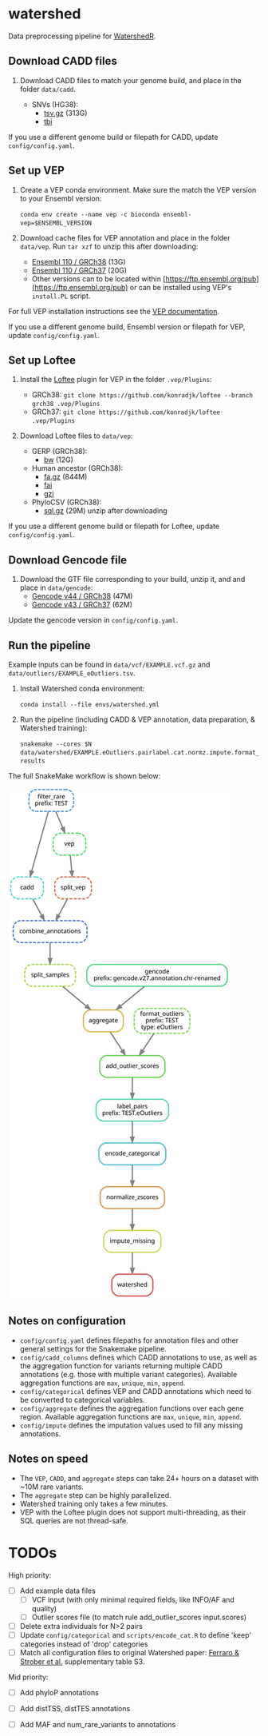 # watershed
Data preprocessing pipeline for [WatershedR](https://github.com/nicolerg/WatershedR).

## Download CADD files
1. Download CADD files to match your genome build, and place in the folder `data/cadd`.

    - SNVs (HG38):
      - [tsv.gz](https://krishna.gs.washington.edu/download/CADD/v1.6/GRCh38/whole_genome_SNVs_inclAnno.tsv.gz) (313G)
      - [tbi](https://krishna.gs.washington.edu/download/CADD/v1.6/GRCh38/whole_genome_SNVs_inclAnno.tsv.gz.tbi)

If you use a different genome build or filepath for CADD, update `config/config.yaml`.

## Set up VEP

1. Create a VEP conda environment. Make sure the match the VEP version to your Ensembl version:

    `conda env create --name vep -c bioconda ensembl-vep=$ENSEMBL_VERSION`

2. Download cache files for VEP annotation and place in the folder `data/vep`. Run `tar xzf` to unzip this after downloading:
    - [Ensembl 110 / GRCh38](https://ftp.ensembl.org/pub/release-110/variation/indexed_vep_cache/homo_sapiens_vep_110_GRCh38.tar.gz) (13G)
    - [Ensembl 110 / GRCh37](https://ftp.ensembl.org/pub/release-110/variation/indexed_vep_cache/#:~:text=homo_sapiens_vep_110_GRCh37.tar.gz) (20G)
    - Other versions can to be located within [https://ftp.ensembl.org/pub](https://ftp.ensembl.org/pub) or can be installed using VEP's `install.PL` script.

For full VEP installation instructions see the [VEP documentation](http://useast.ensembl.org/info/docs/tools/vep/script/vep_download.html).

If you use a different genome build, Ensembl version or filepath for VEP, update `config/config.yaml`.

## Set up Loftee

1. Install the [Loftee](https://github.com/konradjk/loftee) plugin for VEP in the folder `.vep/Plugins`:
    - GRCh38: `git clone https://github.com/konradjk/loftee --branch grch38 .vep/Plugins`
    - GRCh37: `git clone https://github.com/konradjk/loftee .vep/Plugins`

2. Download Loftee files to `data/vep`:
    - GERP (GRCh38):
      - [bw](https://personal.broadinstitute.org/konradk/loftee_data/GRCh38/gerp_conservation_scores.homo_sapiens.GRCh38.bw) (12G)
    - Human ancestor (GRCh38):
      - [fa.gz](https://personal.broadinstitute.org/konradk/loftee_data/GRCh38/human_ancestor.fa.gz) (844M)
      - [fai](https://personal.broadinstitute.org/konradk/loftee_data/GRCh38/human_ancestor.fa.gz.fai)
      - [gzi](https://personal.broadinstitute.org/konradk/loftee_data/GRCh38/human_ancestor.fa.gz.gzi)
    - PhyloCSV (GRCh38):
      - [sql.gz](https://personal.broadinstitute.org/konradk/loftee_data/GRCh38/loftee.sql.gz) (29M) unzip after downloading

If you use a different genome build or filepath for Loftee, update `config/config.yaml`.

## Download Gencode file

1. Download the GTF file corresponding to your build, unzip it, and and place in `data/gencode`:
    - [Gencode v44 / GRCh38](https://ftp.ebi.ac.uk/pub/databases/gencode/Gencode_human/release_44/gencode.v44.annotation.gtf.gz) (47M)
    - [Gencode v43 / GRCh37](https://ftp.ebi.ac.uk/pub/databases/gencode/Gencode_human/release_43/GRCh37_mapping/gencode.v43lift37.annotation.gtf.gz) (62M)

Update the gencode version in `config/config.yaml`.

## Run the pipeline

Example inputs can be found in `data/vcf/EXAMPLE.vcf.gz` and `data/outliers/EXAMPLE_eOutliers.tsv`.
1. Install Watershed conda environment:

    `conda install --file envs/watershed.yml`

2. Run the pipeline (including CADD & VEP annotation, data preparation, & Watershed training):

    `snakemake --cores $N data/watershed/EXAMPLE.eOutliers.pairlabel.cat.normz.impute.format_results`

The full SnakeMake workflow is shown below:

![DAG](docs/dag.svg?raw=true)

## Notes on configuration
- `config/config.yaml` defines filepaths for annotation files and other general settings for the Snakemake pipeline.
- `config/cadd_columns` defines which CADD annotations to use, as well as the aggregation function for variants returning multiple CADD annotations (e.g. those with multiple variant categories). Available aggregation functions are `max`, `unique`, `min`, `append`.
- `config/categorical` defines VEP and CADD annotations which need to be converted to categorical variables.
- `config/aggregate` defines the aggregation functions over each gene region. Available aggregation functions are `max`, `unique`, `min`, `append`.
- `config/impute` defines the imputation values used to fill any missing annotations.


## Notes on speed

- The `VEP`, `CADD`, and `aggregate` steps can take 24+ hours on a dataset with ~10M rare variants. 
- The `aggregate` step can be highly parallelized.
- Watershed training only takes a few minutes.
- VEP with the Loftee plugin does not support multi-threading, as their SQL queries are not thread-safe.

# TODOs

High priority:
- [ ] Add example data files
    * [ ] VCF input (with only minimal required fields, like INFO/AF and quality)
    * [ ] Outlier scores file (to match rule add_outlier_scores input.scores)
- [ ] Delete extra individuals for N>2 pairs
- [ ] Update `config/categorical` and `scripts/encode_cat.R` to define 'keep' categories instead of 'drop' categories
- [ ] Match all configuration files to original Watershed paper: [Ferraro & Strober et al.](https://www.ncbi.nlm.nih.gov/pmc/articles/PMC7646251/) supplementary table S3.

Mid priority:
- [ ] Add phyloP annotations
- [ ] Add distTSS, distTES annotations
- [ ] Add MAF and num_rare_variants to annotations

